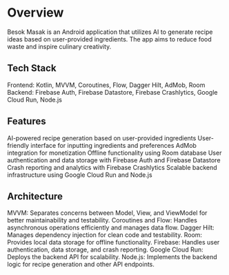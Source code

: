 <h1>Overview</h1>
Besok Masak is an Android application that utilizes AI to generate recipe ideas based on user-provided ingredients. The app aims to reduce food waste and inspire culinary creativity.

<h2>Tech Stack</h2>
Frontend: Kotlin, MVVM, Coroutines, Flow, Dagger Hilt, AdMob, Room
Backend: Firebase Auth, Firebase Datastore, Firebase Crashlytics, Google Cloud Run, Node.js

<h2>Features</h2>
AI-powered recipe generation based on user-provided ingredients
User-friendly interface for inputting ingredients and preferences
AdMob integration for monetization
Offline functionality using Room database
User authentication and data storage with Firebase Auth and Firebase Datastore
Crash reporting and analytics with Firebase Crashlytics
Scalable backend infrastructure using Google Cloud Run and Node.js

<h2>Architecture</h2>
MVVM: Separates concerns between Model, View, and ViewModel for better maintainability and testability.
Coroutines and Flow: Handles asynchronous operations efficiently and manages data flow.
Dagger Hilt: Manages dependency injection for clean code and testability.
Room: Provides local data storage for offline functionality.
Firebase: Handles user authentication, data storage, and crash reporting.
Google Cloud Run: Deploys the backend API for scalability.
Node.js: Implements the backend logic for recipe generation and other API endpoints.
